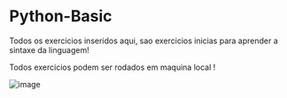 # Python-Basic

Todos os exercicios inseridos aqui, sao exercicios inicias para aprender a sintaxe da linguagem! 

Todos exercicios podem ser rodados em maquina local !

![image](https://github.com/portoheitor/Python-Basic/assets/121198911/4459a8e2-ebf7-4fbc-975f-dd2959d1b2f4)

